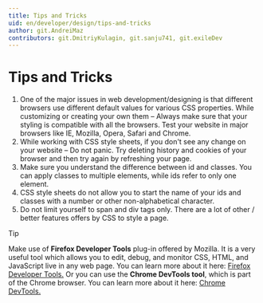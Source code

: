 ```yaml
---
title: Tips and Tricks
uid: en/developer/design/tips-and-tricks
author: git.AndreiMaz
contributors: git.DmitriyKulagin, git.sanju741, git.exileDev
---
```

# Tips and Tricks

1. One of the major issues in web development/designing is that different browsers use different default values for various CSS properties. While customizing or creating your own them – Always make sure that your styling is compatible with all the browsers. Test your website in major browsers like IE, Mozilla, Opera, Safari and Chrome.
1. While working with CSS style sheets, if you don't see any change on your website – Do not panic. Try deleting history and cookies of your browser and then try again by refreshing your page.
1. Make sure you understand the difference between id and classes. You can apply classes to multiple elements, while ids refer to only one element.
1. CSS style sheets do not allow you to start the name of your ids and classes with a number or other non-alphabetical character.
1. Do not limit yourself to span and div tags only. There are a lot of other / better features offers by CSS to style a page.

> [!TIP]
> Make use of **Firefox Developer Tools** plug-in offered by Mozilla. It is a very useful tool which allows you to edit, debug, and monitor CSS, HTML, and JavaScript live in any web page. You can learn more about it here: [Firefox Developer Tools.](https://developer.mozilla.org/en-US/docs/Tools)
> Or you can use the **Chrome DevTools tool**, which is part of the Chrome browser. You can learn more about it here: [Chrome DevTools.](https://developers.google.com/web/tools/chrome-devtools)

